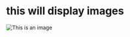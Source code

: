 # this will display images
![This is an image](https://i.insider.com/562a71f9dd0895a8388b4593?width=700)
